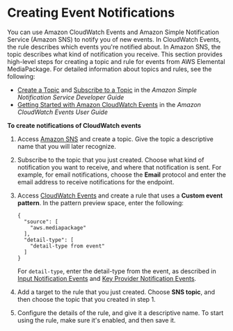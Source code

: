 # Creating Event Notifications<a name="cloudwatch-events-notification"></a>

You can use Amazon CloudWatch Events and Amazon Simple Notification Service \(Amazon SNS\) to notify you of new events\. In CloudWatch Events, the rule describes which events you're notified about\. In Amazon SNS, the topic describes what kind of notification you receive\. This section provides high\-level steps for creating a topic and rule for events from AWS Elemental MediaPackage\. For detailed information about topics and rules, see the following:
+ [Create a Topic](https://docs.aws.amazon.com/sns/latest/dg/sns-getting-started.html#CreateTopic) and [Subscribe to a Topic](https://docs.aws.amazon.com/sns/latest/dg/sns-getting-started.html#SubscribeTopic) in the *Amazon Simple Notification Service Developer Guide*
+ [Getting Started with Amazon CloudWatch Events](https://docs.aws.amazon.com/AmazonCloudWatch/latest/events/CWE_GettingStarted.html) in the *Amazon CloudWatch Events User Guide*

**To create notifications of CloudWatch events**

1. Access [Amazon SNS](https://console.aws.amazon.com/sns/v2/home) and create a topic\. Give the topic a descriptive name that you will later recognize\.

1. Subscribe to the topic that you just created\. Choose what kind of notification you want to receive, and where that notification is sent\. For example, for email notifications, choose the **Email** protocol and enter the email address to receive notifications for the endpoint\.

1. Access [CloudWatch Events](https://console.aws.amazon.com/cloudwatch) and create a rule that uses a **Custom event pattern**\. In the pattern preview space, enter the following: 

   ```
   {
     "source": [
       "aws.mediapackage"
     ],
     "detail-type": [
       "detail-type from event"
     ]
   }
   ```

   For `detail-type`, enter the detail\-type from the event, as described in [Input Notification Events](cloudwatch-events-example.md#input-state-events) and [Key Provider Notification Events](cloudwatch-events-example.md#key-provider-state-events)\.

1. Add a target to the rule that you just created\. Choose **SNS topic**, and then choose the topic that you created in step 1\. 

1. Configure the details of the rule, and give it a descriptive name\. To start using the rule, make sure it's enabled, and then save it\.